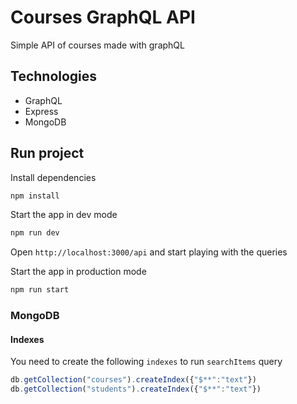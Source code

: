 
# Courses GraphQL API

Simple API of courses made with graphQL

## Technologies
- GraphQL
- Express
- MongoDB

## Run project

Install dependencies

```bash
npm install
```

Start the app in dev mode

```bash
npm run dev
```

Open `http://localhost:3000/api` and start playing with the queries

Start the app in production mode

```bash
npm run start
```

### MongoDB

#### Indexes
You need to create the following `indexes` to run `searchItems` query

```js
db.getCollection("courses").createIndex({"$**":"text"})
db.getCollection("students").createIndex({"$**":"text"})
```